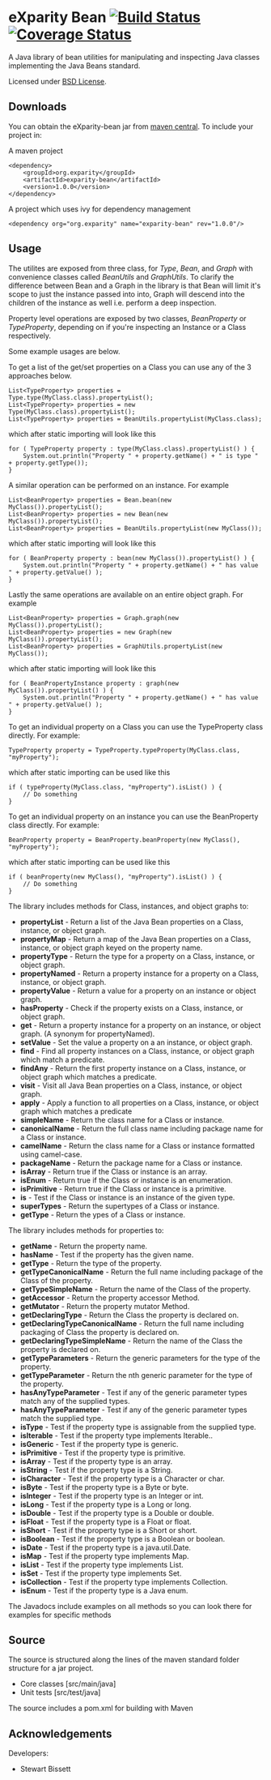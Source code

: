 eXparity Bean  [![Build Status](https://travis-ci.org/eXparity/exparity-bean.svg?branch=master)](https://travis-ci.org/eXparity/exparity-bean) [![Coverage Status](https://img.shields.io/coveralls/eXparity/exparity-bean.svg)](https://coveralls.io/r/eXparity/exparity-bean)
=============

A Java library of bean utilities for manipulating and inspecting Java classes implementing the Java Beans standard.

Licensed under [BSD License][].

Downloads
---------
You can obtain the eXparity-bean jar from [maven central][]. To include your project in:

A maven project

    <dependency>
        <groupId>org.exparity</groupId>
        <artifactId>exparity-bean</artifactId>
        <version>1.0.0</version>
    </dependency>

A project which uses ivy for dependency management

    <dependency org="org.exparity" name="exparity-bean" rev="1.0.0"/>
            
Usage
-------------

The utilites are exposed from three class, for *Type*, *Bean*, and *Graph* with convenience classes called *BeanUtils* and *GraphUtils*. To clarify the difference between Bean and a Graph in the library is that Bean will limit it's scope to just the instance passed into into, Graph will descend into the children of the instance as well i.e. perform a deep inspection.

Property level operations are exposed by two classes, *BeanProperty* or *TypeProperty*, depending on if you're inspecting an Instance or a Class respectively.

Some example usages are below. 

To get a list of the get/set properties on a Class you can use any of the 3 approaches below.

    List<TypeProperty> properties = Type.type(MyClass.class).propertyList();
    List<TypeProperty> properties = new Type(MyClass.class).propertyList();
    List<TypeProperty> properties = BeanUtils.propertyList(MyClass.class);

which after static importing will look like this

    for ( TypeProperty property : type(MyClass.class).propertyList() ) {
    	System.out.println("Property " + property.getName() + " is type " + property.getType());
    }

A similar operation can be performed on an instance. For example

    List<BeanProperty> properties = Bean.bean(new MyClass()).propertyList();
    List<BeanProperty> properties = new Bean(new MyClass()).propertyList();
    List<BeanProperty> properties = BeanUtils.propertyList(new MyClass());

which after static importing will look like this

    for ( BeanProperty property : bean(new MyClass()).propertyList() ) {
    	System.out.println("Property " + property.getName() + " has value " + property.getValue() );
    }

Lastly the same operations are available on an entire object graph. For example

    List<BeanProperty> properties = Graph.graph(new MyClass()).propertyList();
    List<BeanProperty> properties = new Graph(new MyClass()).propertyList();
    List<BeanProperty> properties = GraphUtils.propertyList(new MyClass());

which after static importing will look like this

    for ( BeanPropertyInstance property : graph(new MyClass()).propertyList() ) {
    	System.out.println("Property " + property.getName() + " has value " + property.getValue() );
    }

To get an individual property on a Class you can use the TypeProperty class directly. For example:

    TypeProperty property = TypeProperty.typeProperty(MyClass.class, "myProperty");

which after static importing can be used like this

    if ( typeProperty(MyClass.class, "myProperty").isList() ) {
    	// Do something
    }

To get an individual property on an instance you can use the BeanProperty class directly. For example:

    BeanProperty property = BeanProperty.beanProperty(new MyClass(), "myProperty");

which after static importing can be used like this

    if ( beanProperty(new MyClass(), "myProperty").isList() ) {
    	// Do something
    }

The library includes methods for Class, instances, and object graphs to:

* __propertyList__ - Return a list of the Java Bean properties on a Class, instance, or object graph.
* __propertyMap__ - Return a map of the Java Bean properties on a Class, instance, or object graph keyed on the property name.
* __propertyType__ - Return the type for a property on a Class, instance, or object graph.
* __propertyNamed__ - Return a property instance for a property on a Class, instance, or object graph.
* __propertyValue__ - Return a value for a property on an instance or object graph.
* __hasProperty__ - Check if the property exists on a Class, instance, or object graph.
* __get__ - Return a property instance for a property on an instance, or object graph. (A synonym for propertyNamed).
* __setValue__ - Set the value a property on a an instance, or object graph.
* __find__ - Find all property instances on a Class, instance, or object graph which match a predicate.
* __findAny__ - Return the first property instance on a Class, instance, or object graph which matches a predicate.
* __visit__ - Visit all Java Bean properties on a Class, instance, or object graph.
* __apply__ - Apply a function to all properties on a Class, instance, or object graph which matches a predicate
* __simpleName__ - Return the class name for a Class or instance.
* __canonicalName__ - Return the full class name including package name for a Class or instance.
* __camelName__ - Return the class name for a Class or instance formatted using camel-case.
* __packageName__ - Return the package name for a Class or instance.
* __isArray__ - Return true if the Class or instance is an array.
* __isEnum__ - Return true if the Class or instance is an enumeration.
* __isPrimitive__ - Return true if the Class or instance is a primitive.
* __is__ - Test if the Class or instance is an instance of the given type.
* __superTypes__ - Return the supertypes of a Class or instance.
* __getType__ - Return the ypes of a Class or instance.

The library includes methods for properties to:

* __getName__ - Return the property name.
* __hasName__ - Test if the property has the given name.
* __getType__ - Return the type of the property.
* __getTypeCanonicalName__ - Return the full name including package of the Class of the property.
* __getTypeSimpleName__ - Return the name of the Class of the property.
* __getAccessor__ - Return the property accessor Method.
* __getMutator__ - Return the property mutator Method.
* __getDeclaringType__ - Return the Class the property is declared on.
* __getDeclaringTypeCanonicalName__ - Return the full name including packaging of Class the property is declared on.
* __getDeclaringTypeSimpleName__ - Return the name of the Class the property is declared on.
* __getTypeParameters__ - Return the generic parameters for the type of the property.
* __getTypeParameter__ - Return the nth generic parameter for the type of the property.
* __hasAnyTypeParameter__ - Test if any of the generic parameter types match any of the supplied types.
* __hasAnyTypeParameter__ - Test if any of the generic parameter types match the supplied type.
* __isType__ - Test if the property type is assignable from the supplied type.
* __isIterable__ - Test if the property type implements Iterable..
* __isGeneric__ - Test if the property type is generic.
* __isPrimitive__ - Test if the property type is primitive.
* __isArray__ - Test if the property type is an array.
* __isString__ - Test if the property type is a String.
* __isCharacter__ - Test if the property type is a Character or char.
* __isByte__ - Test if the property type is a Byte or byte.
* __isInteger__ - Test if the property type is an Integer or int.
* __isLong__ - Test if the property type is a Long or long.
* __isDouble__ - Test if the property type is a Double or double.
* __isFloat__ - Test if the property type is a Float or float.
* __isShort__ - Test if the property type is a Short or short.
* __isBoolean__ - Test if the property type is a Boolean or boolean.
* __isDate__ - Test if the property type is a java.util.Date.
* __isMap__ - Test if the property type implements Map.
* __isList__ - Test if the property type implements List.
* __isSet__ - Test if the property type implements Set.
* __isCollection__ - Test if the property type implements Collection.
* __isEnum__ - Test if the property type is a Java enum.

The Javadocs include examples on all methods so you can look there for examples for specific methods

Source
------
The source is structured along the lines of the maven standard folder structure for a jar project.

  * Core classes [src/main/java]
  * Unit tests [src/test/java]

The source includes a pom.xml for building with Maven 

Acknowledgements
----------------
Developers:
  * Stewart Bissett


[BSD License]: http://opensource.org/licenses/BSD-3-Clause
[Maven central]: http://search.maven.org/#search%7Cga%7C1%7Ca%3A%22bean-utils%22
